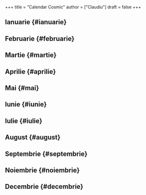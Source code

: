 +++
title = "Calendar Cosmic"
author = ["Claudiu"]
draft = false
+++

## Ianuarie {#ianuarie}


## Februarie {#februarie}


## Martie {#martie}


## Aprilie {#aprilie}


## Mai {#mai}


## Iunie {#iunie}


## Iulie {#iulie}


## August {#august}


## Septembrie {#septembrie}


## Noiembrie {#noiembrie}


## Decembrie {#decembrie}
